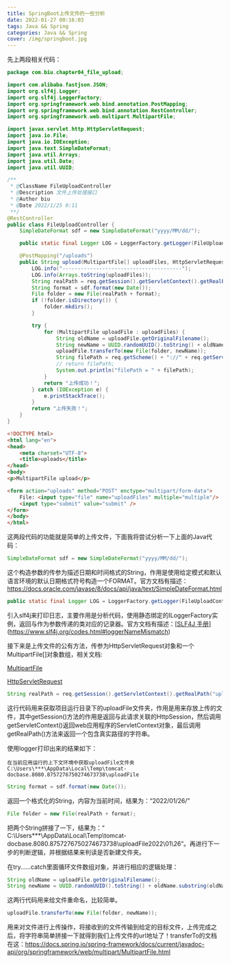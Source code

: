 ```yaml
---
title: SpringBoot上传文件的一些分析
date: 2022-01-27 00:16:03
tags: Java && Spring
categories: Java && Spring
cover: /img/springboot.jpg
---
```

先上两段相关代码：

```java
package com.biu.chapter04_file_upload;

import com.alibaba.fastjson.JSON;
import org.slf4j.Logger;
import org.slf4j.LoggerFactory;
import org.springframework.web.bind.annotation.PostMapping;
import org.springframework.web.bind.annotation.RestController;
import org.springframework.web.multipart.MultipartFile;

import javax.servlet.http.HttpServletRequest;
import java.io.File;
import java.io.IOException;
import java.text.SimpleDateFormat;
import java.util.Arrays;
import java.util.Date;
import java.util.UUID;

/**
 * @ClassName FileUploadController
 * @Description 文件上传处理接口
 * @Author biu
 * @Date 2022/1/25 0:11
 **/
@RestController
public class FileUploadController {
    SimpleDateFormat sdf = new SimpleDateFormat("yyyy/MM/dd/");

    public static final Logger LOG = LoggerFactory.getLogger(FileUploadController.class);

    @PostMapping("/uploads")
    public String upload(MultipartFile[] uploadFiles, HttpServletRequest req) {
        LOG.info("---------------------------------------");
        LOG.info(Arrays.toString(uploadFiles));
        String realPath = req.getSession().getServletContext().getRealPath("uploadFile");
        String format = sdf.format(new Date());
        File folder = new File(realPath + format);
        if (!folder.isDirectory()) {
            folder.mkdirs();
        }

        try {
            for (MultipartFile uploadFile : uploadFiles) {
                String oldName = uploadFile.getOriginalFilename();
                String newName = UUID.randomUUID().toString() + oldName.substring(oldName.lastIndexOf("."), oldName.length());
                uploadFile.transferTo(new File(folder, newName));
                String filePath = req.getScheme() + "://" + req.getServerName() + ":" + req.getServerPort() + "/uploadFile" + format + newName;
                // return filePath;
                System.out.println("filePath = " + filePath);
            }
            return "上传成功！";
        } catch (IOException e) {
            e.printStackTrace();
        }
        return "上传失败！";
    }
}

```

```html
<!DOCTYPE html>
<html lang="en">
<head>
    <meta charset="UTF-8">
    <title>uploads</title>
</head>
<body>
<p>MultipartFile upload</p>

<form action="uploads" method="POST" enctype="multipart/form-data">
    File: <input type="file" name="uploadFiles" multiple="multiple"/>
    <input type="submit" value="submit" />
</form>
</body>
</html>
```

这两段代码的功能就是简单的上传文件，下面我将尝试分析一下上面的Java代码：

```java
SimpleDateFormat sdf = new SimpleDateFormat("yyyy/MM/dd/");
```

这个构造参数的传参为描述日期和时间格式的String，作用是使用给定模式和默认语言环境的默认日期格式符号构造一个FORMAT。官方文档有描述：https://docs.oracle.com/javase/8/docs/api/java/text/SimpleDateFormat.html

```java
public static final Logger LOG = LoggerFactory.getLogger(FileUploadController.class);
```

引入slf4j来打印日志，主要作用是分析代码，使用静态绑定的ILoggerFactory实例，返回与作为参数传递的类对应的记录器。官方文档有描述：[[SLF4J 手册](https://www.slf4j.org/manual.html)](https://www.slf4j.org/codes.html#loggerNameMismatch)

接下来是上传文件的公有方法，传参为HttpServletRequest对象和一个MultipartFile[]对象数组，相关文档:

[MultipartFile](https://docs.spring.io/spring-framework/docs/current/javadoc-api/org/springframework/web/multipart/MultipartFile.html)

[HttpServletRequest](https://docs.oracle.com/javaee/6/api/javax/servlet/http/HttpServletRequest.html)

```java
String realPath = req.getSession().getServletContext().getRealPath("uploadFile");
```

这行代码用来获取项目运行目录下的uploadFile文件夹，作用是用来存放上传的文件，其中getSession()方法的作用是返回与此请求关联的HttpSession，然后调用getServletContext()返回web应用程序的ServletContext对象，最后调用getRealPath()方法来返回一个包含真实路径的字符串。

使用logger打印出来的结果如下：

```shell
在当前应用运行的上下文环境中获取uploadFile文件夹C:\Users\***\AppData\Local\Temp\tomcat-docbase.8080.8757276750274673738\uploadFile
```

```java
String format = sdf.format(new Date());
```

返回一个格式化的String，内容为当前时间，结果为：“2022/01/26/”

```java
File folder = new File(realPath + format);
```

把两个String拼接了一下，结果为：“ C:\Users\***\AppData\Local\Temp\tomcat-docbase.8080.8757276750274673738\uploadFile2022\01\26”。再进行下一步的判断逻辑，并根据结果来判读是否新建文件夹。

在try……catch里面循环文件数组对象，并进行相应的逻辑处理：

```java
String oldName = uploadFile.getOriginalFilename();
String newName = UUID.randomUUID().toString() + oldName.substring(oldName.lastIndexOf("."), oldName.length());
```

这两行代码用来给文件重命名，比较简单。

```java
uploadFile.transferTo(new File(folder, newName));
```

用来对文件进行上传操作，将接收到的文件传输到给定的目标文件，上传完成之后，将字符串简单拼接一下就得到我们上传文件的url地址了！transferTo的文档在这：https://docs.spring.io/spring-framework/docs/current/javadoc-api/org/springframework/web/multipart/MultipartFile.html
